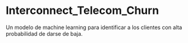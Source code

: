 # Interconnect_Telecom_Churn
Un modelo de machine learning para identificar a los clientes con alta probabilidad de darse de baja.


<!-- TODO: Toma tu ipynb y sepáralo en múltiuples archivos, para modularizar tu código. Usa archivos .py, como expliqué en clases y en estos dos videos: https://www.youtube.com/watch?v=rPEyYGG-w3s - https://www.youtube.com/watch?v=MY4nMmF8gOU -->
<!-- TODO: Una vez que todo esté modularizado, en tu README pon qué pasos debe seguir el usuario para reproducir tu proyecto. Qué setup tiene que hacer y qué línea de código en la terminal le servirá para ejecutar qué cosa? -->
<!-- TODO: Poner más detalles en el readme. Específicamente, cómo ejecutar el proyecto y cuál es el output -->
<!-- TODO: Agregar requirements.txt -->
<!-- TODO: No tienes gitignore. Es super importante tener uno. -->